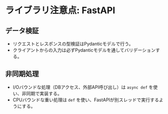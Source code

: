 # ライブラリ注意点: FastAPI

## データ検証
- リクエストとレスポンスの型検証はPydanticモデルで行う。
- クライアントからの入力は必ずPydanticモデルを通してバリデーションする。

## 非同期処理
- I/Oバウンドな処理（DBアクセス、外部API呼び出し）は `async def` を使い、非同期で実装する。
- CPUバウンドな重い処理は `def` を使い、FastAPIが別スレッドで実行するようにする。